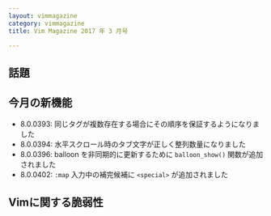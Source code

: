```yaml
---
layout: vimmagazine
category: vimmagazine
title: Vim Magazine 2017 年 3 月号

---
```


## 話題

## 今月の新機能

*   8.0.0393: 同じタグが複数存在する場合にその順序を保証するようになりました
*   8.0.0394: 水平スクロール時のタブ文字が正しく整列数量になりました
*   8.0.0396: balloon を非同期的に更新するために `balloon_show()` 関数が追加されました
*   8.0.0402: `:map` 入力中の補完候補に `<special>` が追加されました

## Vimに関する脆弱性
